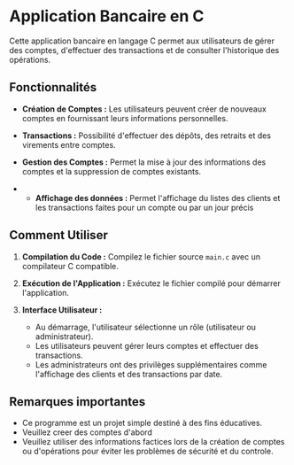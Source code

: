 # Application Bancaire en C

Cette application bancaire en langage C permet aux utilisateurs de gérer des comptes, d'effectuer des transactions et de consulter l'historique des opérations.

## Fonctionnalités

- **Création de Comptes :** Les utilisateurs peuvent créer de nouveaux comptes en fournissant leurs informations personnelles.
  
- **Transactions :** Possibilité d'effectuer des dépôts, des retraits et des virements entre comptes.
  
- **Gestion des Comptes :** Permet la mise à jour des informations des comptes et la suppression de comptes existants.

- - **Affichage des données :** Permet l'affichage du listes des clients et les transactions faites pour un compte ou par un jour précis

## Comment Utiliser

1. **Compilation du Code :** Compilez le fichier source `main.c` avec un compilateur C compatible.
  
2. **Exécution de l'Application :** Exécutez le fichier compilé pour démarrer l'application.

3. **Interface Utilisateur :**
   - Au démarrage, l'utilisateur sélectionne un rôle (utilisateur ou administrateur).
   - Les utilisateurs peuvent gérer leurs comptes et effectuer des transactions.
   - Les administrateurs ont des privilèges supplémentaires comme l'affichage des clients et des transactions par date.

## Remarques importantes

- Ce programme est un projet simple destiné à des fins éducatives.
- Veuillez creer des comptes d'abord
- Veuillez utiliser des informations factices lors de la création de comptes ou d'opérations pour éviter les problèmes de sécurité et du controle.
